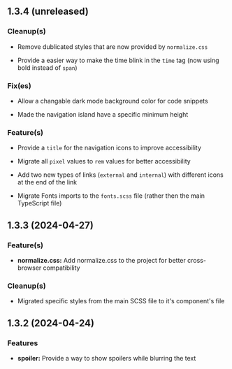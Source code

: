 ## 1.3.4 (unreleased)

### Cleanup(s)

- Remove dublicated styles that are now provided by `normalize.css`

- Provide a easier way to make the time blink in the `time` tag (now using bold instead of `span`)

### Fix(es)

- Allow a changable dark mode background color for code snippets

- Made the navigation island have a specific minimum height

### Feature(s)

- Provide a `title` for the navigation icons to improve accessibility

- Migrate all `pixel` values to `rem` values for better accessibility

- Add two new types of links (`external` and `internal`) with different icons at the end of the link

- Migrate Fonts imports to the `fonts.scss` file (rather then the main TypeScript file)

## 1.3.3 (2024-04-27)

### Feature(s)

- **normalize.css:** Add normalize.css to the project for better cross-browser compatibility

### Cleanup(s)

- Migrated specific styles from the main SCSS file to it's component's file

## 1.3.2 (2024-04-24)

### Features

- **spoiler:** Provide a way to show spoilers while blurring the text
